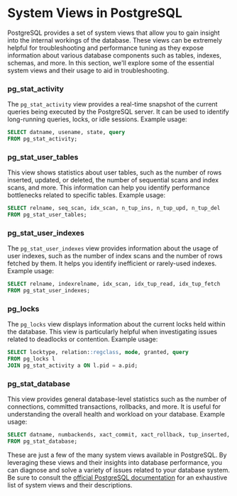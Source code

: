 # System Views in PostgreSQL

PostgreSQL provides a set of system views that allow you to gain insight into the internal workings of the database. These views can be extremely helpful for troubleshooting and performance tuning as they expose information about various database components such as tables, indexes, schemas, and more. In this section, we'll explore some of the essential system views and their usage to aid in troubleshooting.

### pg_stat_activity

The `pg_stat_activity` view provides a real-time snapshot of the current queries being executed by the PostgreSQL server. It can be used to identify long-running queries, locks, or idle sessions. Example usage:

```sql
SELECT datname, usename, state, query 
FROM pg_stat_activity;
```

### pg_stat_user_tables

This view shows statistics about user tables, such as the number of rows inserted, updated, or deleted, the number of sequential scans and index scans, and more. This information can help you identify performance bottlenecks related to specific tables. Example usage:

```sql
SELECT relname, seq_scan, idx_scan, n_tup_ins, n_tup_upd, n_tup_del 
FROM pg_stat_user_tables;
```

### pg_stat_user_indexes

The `pg_stat_user_indexes` view provides information about the usage of user indexes, such as the number of index scans and the number of rows fetched by them. It helps you identify inefficient or rarely-used indexes. Example usage:

```sql
SELECT relname, indexrelname, idx_scan, idx_tup_read, idx_tup_fetch 
FROM pg_stat_user_indexes;
```

### pg_locks

The `pg_locks` view displays information about the current locks held within the database. This view is particularly helpful when investigating issues related to deadlocks or contention. Example usage:

```sql
SELECT locktype, relation::regclass, mode, granted, query 
FROM pg_locks l
JOIN pg_stat_activity a ON l.pid = a.pid;
```

### pg_stat_database

This view provides general database-level statistics such as the number of connections, committed transactions, rollbacks, and more. It is useful for understanding the overall health and workload on your database. Example usage:

```sql
SELECT datname, numbackends, xact_commit, xact_rollback, tup_inserted, tup_updated, tup_deleted 
FROM pg_stat_database;
```

These are just a few of the many system views available in PostgreSQL. By leveraging these views and their insights into database performance, you can diagnose and solve a variety of issues related to your database system. Be sure to consult the [official PostgreSQL documentation](https://www.postgresql.org/docs/current/monitoring-stats.html) for an exhaustive list of system views and their descriptions.